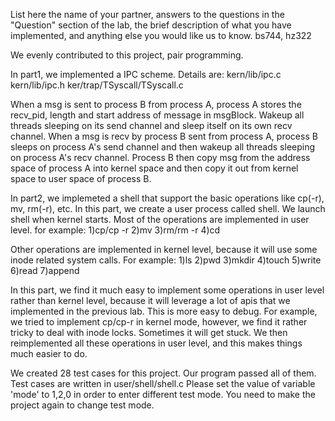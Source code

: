 List here the name of your partner, answers to the questions in the "Question" section of the lab, the brief description of what you have implemented, and anything else you would like us to know.
bs744, hz322

We evenly contributed to this project, pair programming.

In part1, we implemented a IPC scheme. Details are:
kern/lib/ipc.c
kern/lib/ipc.h
ker/trap/TSyscall/TSyscall.c

When a msg is sent to process B from process A, process A stores the recv_pid, length and start address of message in msgBlock. Wakeup all threads sleeping on its send channel and sleep itself on its own recv channel.
When a msg is recv by process B sent from process A, process B sleeps on process A's send channel and then wakeup all threads sleeping on process A's recv channel. Process B then copy msg from the address space of process A into kernel space and then copy it out from kernel space to user space of process B.



In part2, we implemeted a shell that support the basic operations like cp(-r), mv, rm(-r), etc.
In this part, we create a user process called shell. We launch shell when kernel starts. Most of the operations are implemented in user level. for example:
1)cp/cp -r
2)mv
3)rm/rm -r
4)cd


Other operations are implemented in kernel level, because it will use some inode related system calls. For example:
1)ls
2)pwd
3)mkdir
4)touch
5)write
6)read
7)append

In this part, we find it much easy to implement some operations in user level rather than kernel level, because it will leverage a lot of apis that we implemented in the previous lab. This is more easy to debug. For example, we tried to implement cp/cp-r in kernel mode, however, we find it rather tricky to deal with inode locks. Sometimes it will get stuck. We then reimplemented all these operations in user level, and this makes things much easier to do.


We created 28 test cases for this project. Our program passed all of them.
Test cases are written in user/shell/shell.c
Please set the value of  variable 'mode' to 1,2,0 in order to enter different test mode.
You need to make the project again to change test mode.


